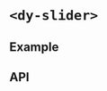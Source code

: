 # `<dy-slider>`

## Example

<gbp-example
  name="dy-slider"
  props='{"value": 20, "@change": "(evt) => evt.target.value = evt.detail"}'
  src="https://jspm.dev/duoyun-ui/elements/slider"></gbp-example>

## API

<gbp-api src="/src/elements/slider.ts"></gbp-api>
